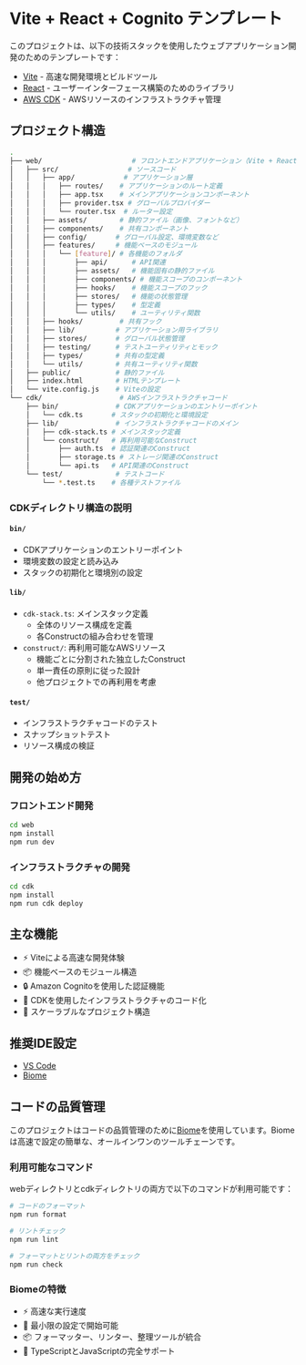 # Vite + React + Cognito テンプレート

このプロジェクトは、以下の技術スタックを使用したウェブアプリケーション開発のためのテンプレートです：

- [Vite](https://vitejs.dev/) - 高速な開発環境とビルドツール
- [React](https://react.dev/) - ユーザーインターフェース構築のためのライブラリ
- [AWS CDK](https://aws.amazon.com/jp/cdk/) - AWSリソースのインフラストラクチャ管理

## プロジェクト構造

```bash
.
├── web/                      # フロントエンドアプリケーション（Vite + React）
│   ├── src/                 # ソースコード
│   │   ├── app/            # アプリケーション層
│   │   │   ├── routes/    # アプリケーションのルート定義
│   │   │   ├── app.tsx    # メインアプリケーションコンポーネント
│   │   │   ├── provider.tsx # グローバルプロバイダー
│   │   │   └── router.tsx  # ルーター設定
│   │   ├── assets/        # 静的ファイル（画像、フォントなど）
│   │   ├── components/    # 共有コンポーネント
│   │   ├── config/       # グローバル設定、環境変数など
│   │   ├── features/     # 機能ベースのモジュール
│   │   │   └── [feature]/ # 各機能のフォルダ
│   │   │       ├── api/      # API関連
│   │   │       ├── assets/   # 機能固有の静的ファイル
│   │   │       ├── components/ # 機能スコープのコンポーネント
│   │   │       ├── hooks/    # 機能スコープのフック
│   │   │       ├── stores/   # 機能の状態管理
│   │   │       ├── types/    # 型定義
│   │   │       └── utils/    # ユーティリティ関数
│   │   ├── hooks/         # 共有フック
│   │   ├── lib/          # アプリケーション用ライブラリ
│   │   ├── stores/       # グローバル状態管理
│   │   ├── testing/      # テストユーティリティとモック
│   │   ├── types/        # 共有の型定義
│   │   └── utils/        # 共有ユーティリティ関数
│   ├── public/           # 静的ファイル
│   ├── index.html        # HTMLテンプレート
│   └── vite.config.js    # Viteの設定
└── cdk/                   # AWSインフラストラクチャコード
    ├── bin/              # CDKアプリケーションのエントリーポイント
    │   └── cdk.ts       # スタックの初期化と環境設定
    ├── lib/              # インフラストラクチャコードのメイン
    │   ├── cdk-stack.ts # メインスタック定義
    │   └── construct/   # 再利用可能なConstruct
    │       ├── auth.ts  # 認証関連のConstruct
    │       ├── storage.ts # ストレージ関連のConstruct
    │       └── api.ts   # API関連のConstruct
    └── test/             # テストコード
        └── *.test.ts    # 各種テストファイル
```

### CDKディレクトリ構造の説明

#### `bin/`

- CDKアプリケーションのエントリーポイント
- 環境変数の設定と読み込み
- スタックの初期化と環境別の設定

#### `lib/`

- `cdk-stack.ts`: メインスタック定義
  - 全体のリソース構成を定義
  - 各Constructの組み合わせを管理
- `construct/`: 再利用可能なAWSリソース
  - 機能ごとに分割された独立したConstruct
  - 単一責任の原則に従った設計
  - 他プロジェクトでの再利用を考慮

#### `test/`

- インフラストラクチャコードのテスト
- スナップショットテスト
- リソース構成の検証

## 開発の始め方

### フロントエンド開発

```bash
cd web
npm install
npm run dev
```

### インフラストラクチャの開発

```bash
cd cdk
npm install
npm run cdk deploy
```

## 主な機能

- ⚡️ Viteによる高速な開発体験
- 📦 機能ベースのモジュール構造
- 🔒 Amazon Cognitoを使用した認証機能
- 🚀 CDKを使用したインフラストラクチャのコード化
- 📁 スケーラブルなプロジェクト構造

## 推奨IDE設定

- [VS Code](https://code.visualstudio.com/)
- [Biome](https://marketplace.visualstudio.com/items?itemName=biomejs.biome)

## コードの品質管理

このプロジェクトはコードの品質管理のために[Biome](https://biomejs.dev/)を使用しています。Biomeは高速で設定の簡単な、オールインワンのツールチェーンです。

### 利用可能なコマンド

webディレクトリとcdkディレクトリの両方で以下のコマンドが利用可能です：

```bash
# コードのフォーマット
npm run format

# リントチェック
npm run lint

# フォーマットとリントの両方をチェック
npm run check
```

### Biomeの特徴

- ⚡️ 高速な実行速度
- 🔧 最小限の設定で開始可能
- 📦 フォーマッター、リンター、整理ツールが統合
- 🚀 TypeScriptとJavaScriptの完全サポート
